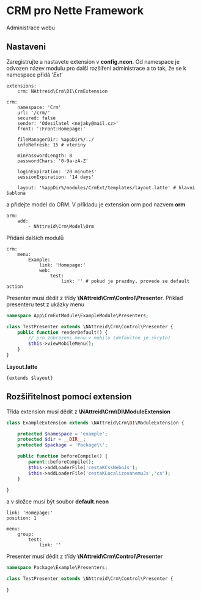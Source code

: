 # CRM pro Nette Framework
Administrace webu

## Nastaveni
Zaregistrujte a nastavete extension v **config.neon**. Od namespace je odvozen název modulu pro další rozšíření administrace a to tak, že se k namespace přidá '*Ext*'
```neon
extensions:
    crm: NAttreid\Crm\DI\CrmExtension

crm:
    namespace: 'Crm'
    url: '/crm/'
    secured: false
    sender: 'Odesilatel <nejaky@mail.cz>'
    front: ':Front:Homepage:'

    fileManagerDir: %appDir%/../
    infoRefresh: 15 # vteriny

    minPasswordLength: 8
    passwordChars: '0-9a-zA-Z'

    loginExpiration: '20 minutes'
    sessionExpiration: '14 days'

    layout: '%appDir%/modules/CrmExt/templates/layout.latte' # hlavní šablona
```

a přidejte model do ORM. V příkladu je extension orm pod nazvem **orm**
```neon
orm:
    add:
        - NAttreid\Crm\Model\Orm
```

Přídání dalších modulů
```neon
crm:
    menu:
        Example:
            link: 'Homepage:'
            web:
                test:
                    link: '' # pokud je prazdny, provede se default action
```
Presenter musí dědit z třídy **\NAttreid\Crm\Control\Presenter**. Příklad presenteru test z ukázky menu
```php
namespace App\CrmExtModule\ExampleModule\Presenters;

class TestPresenter extends \NAttreid\Crm\Control\Presenter {
    public function renderDefault() {
        // pro zobrazeni menu v mobilu (defaultne je skryto)
        $this->viewMobileMenu();
    }
}
```

**Layout.latte**
```latte
{extends $layout}
```

## Rozšiřitelnost pomocí extension
Třída extension musí dědit z **\NAttreid\Crm\DI\ModuleExtension**
```php
class ExampleExtension extends \NAttreid\Crm\DI\ModuleExtension {

    protected $namespace = 'example';
    protected $dir = __DIR__;
    protected $package = 'Package\\';

    public function beforeCompile() {
        parent::beforeCompile();
        $this->addLoaderFile('cestaKCssNeboJs');
        $this->addLoaderFile('cestaKLocalizovanemuJs','cs');
    }

}
```

a v složce musí být soubor **default.neon**
```neon
link: 'Homepage:'
position: 1

menu:
    group:
        test:
            link: ''
```

Presenter musí dědit z třídy **\NAttreid\Crm\Control\Presenter**
```php
namespace Package\Example\Presenters;

class TestPresenter extends \NAttreid\Crm\Control\Presenter {
    
}
```



